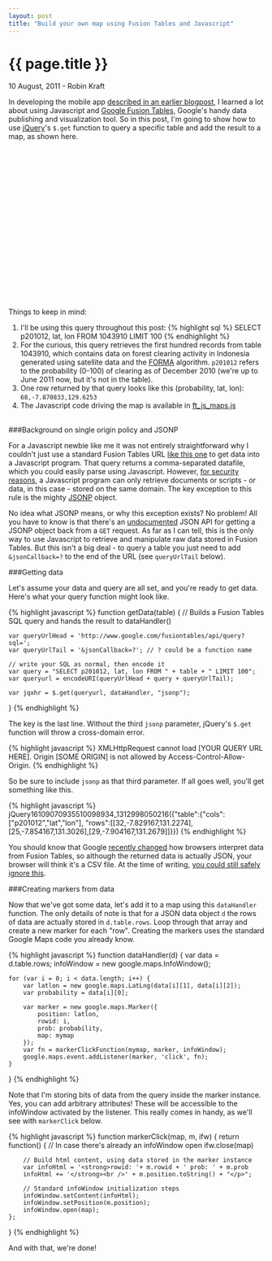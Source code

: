 ```yaml
---
layout: post
title: "Build your own map using Fusion Tables and Javascript"
---
```


{{ page.title }}
================


<p class="meta">10 August, 2011 - Robin Kraft</p>

In developing the mobile app [described in an earlier blogpost](http://www.reddmetrics.com/2011/07/13/forest-monitoring-app.html), I learned a lot about using Javascript and [Google Fusion Tables](http://www.google.com/fusiontables), Google's handy data publishing and visualization tool. So in this post, I'm going to show how to use [jQuery](http://www.jquery.com)'s <code>$.get</code> function to query a specific table and add the result to a map, as shown here.

<div id="map_canvas" style="height: 300px;">
    <!-- map loads here... -->
</div>
<script src="http://www.google.com/jsapi?key=ABQIAAAAahcO7noe62FuOIQacCQQ7RTHkUDJMJAZieEeKAqNDtpKxMhoFxQsdtJdv3FJ1dT3WugUNJb7xD-jsQ" type="text/javascript"></script>
<script type="text/javascript">
    google.load("maps", "3", {'other_params':'sensor=true'});
    google.load("jquery", "1.6.1");
</script>
<script type="text/javascript" src="../../../../js/ft_js_maps.js"></script>
<script>demoinit()</script>

Things to keep in mind:
<ol>
<li>I'll be using this query throughout this post:
{% highlight sql %}
SELECT p201012, lat, lon FROM 1043910 LIMIT 100
{% endhighlight %}</li>
<li>For the curious, this query retrieves the first hundred records from table 1043910, which contains data on forest clearing activity in Indonesia generated using satellite data and the <a href="http://www.cgdev.org/forma">FORMA</a> algorithm. <code>p201012</code> refers to the probability (0-100) of clearing as of December 2010 (we're up to June 2011 now, but it's not in the table).</li>
<li>One row returned by that query looks like this (probability, lat, lon):
<code>68,-7.870833,129.6253</code></li>
<li>The Javascript code driving the map is available in <a href="../../../../js/ft_js_maps.js">ft_js_maps.js</a></li>
</ol>
<br />
###Background on single origin policy and JSONP

For a Javascript newbie like me it was not entirely straightforward why I couldn't just use a standard Fusion Tables URL [like this one](http://www.google.com/fusiontables/api/query?sql=SELECT%20p201012,%20lat,%20lon%20FROM%201043910%20LIMIT%20100) to get data into a Javascript program. That query returns a comma-separated datafile, which you could easily parse using Javascript. However, [for security reasons](http://en.wikipedia.org/wiki/Same_origin_policy), a Javascript program can only retrieve documents or scripts - or data, in this case - stored on the same domain. The key exception to this rule is the mighty [JSONP](http://en.wikipedia.org/wiki/JSONP) object.

No idea what JSONP means, or why this exception exists? No problem! All you have to know is that there's an [undocumented](https://groups.google.com/forum/#!topic/fusion-tables-users-group/TGDzExKymoI/discussion
) JSON API for getting a JSONP object back from a <code>GET</code> request. As far as I can tell, this is the only way to use Javascript to retrieve and manipulate raw data stored in Fusion Tables. But this isn't a big deal - to query a table you just need to add <code>&jsonCallback=?</code> to the end of the URL (see <code>queryUrlTail</code> below).

###Getting data

Let's assume your data and query are all set, and you're ready to get data. Here's what your query function might look like.

{% highlight javascript %}
function getData(table) {
    // Builds a Fusion Tables SQL query and hands the result to dataHandler()

    var queryUrlHead = 'http://www.google.com/fusiontables/api/query?sql=';
    var queryUrlTail = '&jsonCallback=?'; // ? could be a function name
    
    // write your SQL as normal, then encode it
    var query = "SELECT p201012, lat, lon FROM " + table + " LIMIT 100";
    var queryurl = encodeURI(queryUrlHead + query + queryUrlTail);

    var jqxhr = $.get(queryurl, dataHandler, "jsonp");
}
{% endhighlight %}

The key is the last line. Without the third <code>jsonp</code> parameter, jQuery's <code>$.get</code> function will throw a cross-domain error.

{% highlight javascript %}
XMLHttpRequest cannot load [YOUR QUERY URL HERE]. Origin [SOME ORIGIN] is not
allowed by Access-Control-Allow-Origin.
{% endhighlight %}

So be sure to include <code>jsonp</code> as that third parameter. If all goes well, you'll get something like this.

{% highlight javascript %}
jQuery16109070935510098934_1312998050216({"table":{"cols":["p201012","lat","lon"],
"rows":[[32,-7.829167,131.2274],[25,-7.854167,131.3026],[29,-7.904167,131.2679]]}})
{% endhighlight %}

You should know that Google [recently changed](http://groups.google.com/group/fusion-tables-users-group/browse_thread/thread/b909820434b5c191) how browsers interpret data from Fusion Tables, so although the returned data is actually JSON, your browser will think it's a CSV file. At the time of writing, [you could still safely ignore this](http://code.google.com/p/fusion-tables/issues/detail?id=118#c12).

###Creating markers from data

Now that we've got some data, let's add it to a map using this <code>dataHandler</code> function. The only details of note is that for a JSON data object <code>d</code> the rows of data are actually stored in <code>d.table.rows</code>. Loop through that array and create a new marker for each "row". Creating the markers uses the standard Google Maps code you already know.

{% highlight javascript %}
function dataHandler(d) {
    var data = d.table.rows;
    infoWindow = new google.maps.InfoWindow();
    
    for (var i = 0; i < data.length; i++) {
        var latlon = new google.maps.LatLng(data[i][1], data[i][2]);
        var probability = data[i][0];

        var marker = new google.maps.Marker({
            position: latlon,
            rowid: i,
            prob: probability,
            map: mymap
        });
        var fn = markerClickFunction(mymap, marker, infoWindow);
        google.maps.event.addListener(marker, 'click', fn);
    }
}
{% endhighlight %}

Note that I'm storing bits of data from the query inside the marker instance. Yes, you can add arbitrary attributes! These will be accessible to the infoWindow activated by the listener. This really comes in handy, as we'll see with <code>markerClick</code> below.

{% highlight javascript %}
function markerClick(map, m, ifw) {
    return function() {
        // In case there's already an infoWindow open
        ifw.close(map)
        
        // Build html content, using data stored in the marker instance
        var infoHtml = '<strong>rowid: '+ m.rowid + ' prob: ' + m.prob
        infoHtml += '</strong><br />' + m.position.toString() + "</p>";

        // Standard infoWindow initialization steps
        infoWindow.setContent(infoHtml);
        infoWindow.setPosition(m.position);
        infoWindow.open(map);
    };
}
{% endhighlight %}

And with that, we're done!